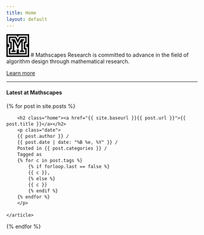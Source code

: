 ```yaml
---
title: Home
layout: default
---
```

<img src="assets/images/logo.svg" width="60px">
# Mathscapes Research is committed to advance in the field of algorithm design through mathematical research.

[Learn more](about)

<hr/>

#### Latest at Mathscapes

<div class="posts">
  {% for post in site.posts %}
    <article class="post">

        <h2 class="home"><a href="{{ site.baseurl }}{{ post.url }}">{{ post.title }}</a></h2>
        <p class="date">
        {{ post.author }} /
        {{ post.date | date: "%B %e, %Y" }} /
        Posted in {{ post.categories }} /
        Tagged as 
        {% for c in post.tags %}
            {% if forloop.last == false %}
            {{ c }},
            {% else %}
            {{ c }}
            {% endif %}
        {% endfor %}
        </p>

    </article>
  {% endfor %}
</div>